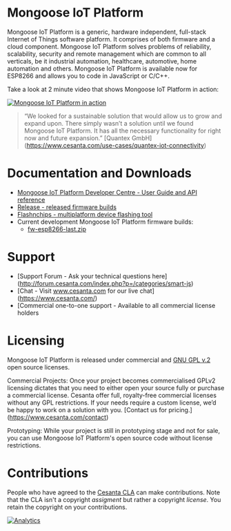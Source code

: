# Mongoose IoT Platform

Mongoose IoT Platform is a generic, hardware independent, full-stack Internet of Things software platform. It comprises of both firmware and a cloud component. Mongoose IoT Platform solves problems of reliability, scalability, security and remote management which are common to all verticals, be it industrial automation, healthcare, automotive, home automation and others.
Mongoose IoT Platform is available now for ESP8266 and allows you to code in JavaScript or C/C++.

Take a look at 2 minute video that shows Mongoose IoT Platform in action:

[![Mongoose IoT Platform in action](https://docs.cesanta.com/images/Mongoose_IoT.clip.png)](https://www.youtube.com/watch?v=6DYfGsqQzCg)

> “We looked for a sustainable solution that would allow us to grow and expand upon. There simply wasn’t a solution until we found Mongoose IoT Platform. It has all the necessary functionality for right now and future expansion.” [Quantex GmbH] (https://www.cesanta.com/use-cases/quantex-iot-connectivity)

# Documentation and Downloads

- [Mongoose IoT Platform Developer Centre - User Guide and API reference](https://docs.cesanta.com/mongoose-iot/latest/)
- [Release - released firmware builds](https://github.com/cesanta/mongoose-iot/releases/latest)
- [Flashnchips - multiplatform device flashing tool](https://github.com/cesanta/fnc/releases/latest)
- Current development Mongoose IoT Platform firmware builds:
   - [fw-esp8266-last.zip](https://backend.cesanta.com/devel/fw-esp8266-last.zip)

# Support
- [Support Forum - Ask your technical questions here] (http://forum.cesanta.com/index.php?p=/categories/smart-js)
- [Chat - Visit www.cesanta.com for our live chat] (https://www.cesanta.com/)
- [Commercial one-to-one support - Available to all commercial license holders


# Licensing

Mongoose IoT Platform is released under commercial and [GNU GPL v.2](http://www.gnu.org/licenses/old-licenses/gpl-2.0.html) open source licenses.

Commercial Projects:
Once your project becomes commercialised GPLv2 licensing dictates that you need to either open your source fully or purchase a commercial license. Cesanta offer full, royalty-free commercial licenses without any GPL restrictions. If your needs require a custom license, we’d be happy to work on a solution with you. [Contact us for pricing.] (https://www.cesanta.com/contact)

Prototyping:
While your project is still in prototyping stage and not for sale, you can use Mongoose IoT Platform's open source code without license restrictions.

# Contributions

People who have agreed to the
[Cesanta CLA](https://docs.cesanta.com/contributors_la.shtml)
can make contributions. Note that the CLA isn't a copyright
_assigment_ but rather a copyright _license_.
You retain the copyright on your contributions.

[![Analytics](https://ga-beacon.appspot.com/UA-42732794-6/project-page)](https://github.com/cesanta/mongoose-iot)
